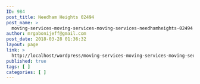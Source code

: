 ```yaml
---
ID: 984
post_title: Needham Heights 02494
post_name: >
  moving-services-moving-services-moving-services-needhamheights-02494
author: mrgabonijeff@gmail.com
post_date: 2018-03-28 01:36:32
layout: page
link: >
  http://localhost/wordpress/moving-services-moving-services-moving-services-needhamheights-02494/
published: true
tags: [ ]
categories: [ ]
---
```

